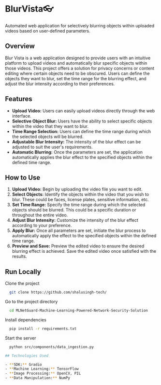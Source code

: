 # BlurVista👓

Automated web application for selectively blurring objects within uploaded videos based on user-defined parameters.

## Overview

Blur Vista is a web application designed to provide users with an intuitive platform to upload videos and automatically  blur specific objects within those videos. This project offers a solution for privacy concerns or content editing where certain objects need to be obscured. Users can define the objects they want to blur, set the time range for the blurring effect, and adjust the blur intensity according to their preferences.

## Features

- **Upload Video:** Users can easily upload videos directly through the web interface.
- **Selective Object Blur:** Users have the ability to select specific objects within the video that they want to blur.
- **Time Range Selection:** Users can define the time range during which the selected objects will be blurred.
- **Adjustable Blur Intensity:** The intensity of the blur effect can be adjusted to suit the user's requirements.
- **Automatic Blurring:** Once the parameters are set, the application automatically applies the blur effect to the specified objects within the defined time range.

## How to Use

1. **Upload Video:** Begin by uploading the video file you want to edit.
2. **Select Objects:** Identify the objects within the video that you wish to blur. These could be faces, license plates, sensitive information, etc.
3. **Set Time Range:** Specify the time range during which the selected objects should be blurred. This could be a specific duration or throughout the entire video.
4. **Adjust Blur Intensity:** Customize the intensity of the blur effect according to your preference.
5. **Apply Blur:** Once all parameters are set, initiate the blur process to automatically apply the effect to the specified objects within the defined time range.
6. **Preview and Save:** Preview the edited video to ensure the desired blurring effect is achieved. Save the edited video once satisfied with the results.

## Run Locally

Clone the project

```bash
  git clone https://github.com/shalusingh-tech/
```

Go to the project directory

```bash
  cd MLNetGuard-Machine-Learning-Powered-Network-Security-Solution
```

Install dependencies

```bash
  pip install -r requirements.txt
```

Start the server

```bash
  python src/components/data_ingestion.py

## Technologies Used

- **SDK:** Gradio
- **Machine Learning:** TensorFlow
- **Image Processing:** OpenCV, PIL
- **Data Manipulation:** NumPy


